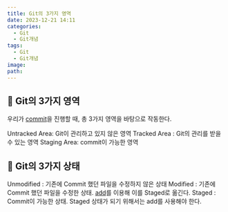 ```yaml
---
title: Git의 3가지 영역
date: 2023-12-21 14:11
categories:
  - Git
  - Git개념
tags:
  - Git
  - Git개념
image: 
path:
---
```


## 🌈 Git의 3가지 영역
우리가 [commit](https://sonjh919.github.io/posts/commit)을 진행할 때, 총 3가지 영역을 바탕으로 작동한다.

Untracked Area: Git이 관리하고 있지 않은 영역
Tracked Area : Git의 관리를 받을 수 있는 영역
Staging Area: commit이 가능한 영역

## 🌈 Git의 3가지 상태
Unmodified : 기존에 Commit 했던 파일을 수정하지 않은 상태
Modified : 기존에 Commit 했던 파일을 수정한 상태. [add](https://sonjh919.github.io/posts/add)를 이용해 이를 Staged로 옮긴다.
Staged : Commit이 가능한 상태. Staged 상태가 되기 위해서는 add를 사용해야 한다.

